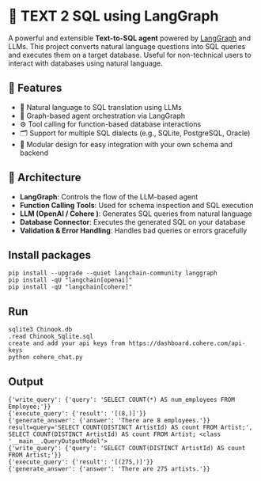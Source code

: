 # 🧠 TEXT 2 SQL using LangGraph

A powerful and extensible **Text-to-SQL agent** powered by [LangGraph](https://docs.langgraph.dev) and LLMs. This project converts natural language questions into SQL queries and executes them on a target database. Useful for non-technical users to interact with databases using natural language.

## 🔧 Features

- 💬 Natural language to SQL translation using LLMs
- 🧠 Graph-based agent orchestration via LangGraph
- ⚙️ Tool calling for function-based database interactions
- 🗂️ Support for multiple SQL dialects (e.g., SQLite, PostgreSQL, Oracle)
- 🔌 Modular design for easy integration with your own schema and backend

## 📐 Architecture

- **LangGraph**: Controls the flow of the LLM-based agent
- **Function Calling Tools**: Used for schema inspection and SQL execution
- **LLM (OpenAI / Cohere )**: Generates SQL queries from natural language
- **Database Connector**: Executes the generated SQL on your database
- **Validation & Error Handling**: Handles bad queries or errors gracefully

## Install packages
```shell
pip install --upgrade --quiet langchain-community langgraph
pip install -qU "langchain[openai]"
pip install -qU "langchain[cohere]"
```

## Run
```shell
sqlite3 Chinook.db
.read Chinook_Sqlite.sql
create and add your api keys from https://dashboard.cohere.com/api-keys
python cohere_chat.py
```

## Output
```shell
{'write_query': {'query': 'SELECT COUNT(*) AS num_employees FROM Employee;'}}
{'execute_query': {'result': '[(8,)]'}}
{'generate_answer': {'answer': 'There are 8 employees.'}}
result=query='SELECT COUNT(DISTINCT ArtistId) AS count FROM Artist;', SELECT COUNT(DISTINCT ArtistId) AS count FROM Artist; <class '__main__.QueryOutputModel'>
{'write_query': {'query': 'SELECT COUNT(DISTINCT ArtistId) AS count FROM Artist;'}}
{'execute_query': {'result': '[(275,)]'}}
{'generate_answer': {'answer': 'There are 275 artists.'}}
```


